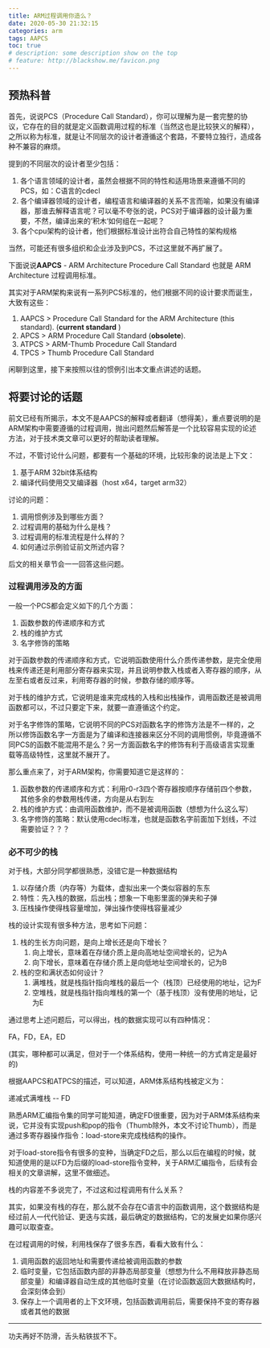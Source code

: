 ```yaml
---
title: ARM过程调用你造么？
date: 2020-05-30 21:32:15
categories: arm
tags: AAPCS
toc: true
# description: some description show on the top
# feature: http://blackshow.me/favicon.png
---
```




## 预热科普

首先，说说PCS（Procedure Call Standard），你可以理解为是一套完整的协议，它存在的目的就是定义函数调用过程的标准（当然这也是比较狭义的解释），之所以称为标准，就是让不同层次的设计者遵循这个套路，不要特立独行，造成各种不兼容的麻烦。

提到的不同层次的设计者至少包括：

1. 各个语言领域的设计者，虽然会根据不同的特性和适用场景来遵循不同的PCS，如：C语言的cdecl
2. 各个编译器领域的设计者，编程语言和编译器的关系不言而喻，如果没有编译器，那谁去解释语言呢？可以毫不夸张的说，PCS对于编译器的设计最为重要，不然，编译出来的’积木‘如何组在一起呢？
3. 各个cpu架构的设计者，他们根据标准设计出符合自己特性的架构规格

当然，可能还有很多组织和企业涉及到PCS，不过这里就不再扩展了。



下面说说**AAPCS** - ARM Architecture Procedure Call Standard 也就是 ARM Architecture 过程调用标准。

其实对于ARM架构来说有一系列PCS标准的，他们根据不同的设计要求而诞生，大致有这些：

1. AAPCS  > Procedure Call Standard for the  ARM Architecture (this standard). (**current standard** )
2. APCS  > ARM Procedure Call Standard  (**obsolete**).
3. ATPCS > ARM-Thumb Procedure Call Standard
4. TPCS > Thumb Procedure Call Standard

闲聊到这里，接下来按照以往的惯例引出本文重点讲述的话题。



## 将要讨论的话题

前文已经有所揭示，本文不是AAPCS的解释或者翻译（想得美），重点要说明的是ARM架构中需要遵循的过程调用，抛出问题然后解答是一个比较容易实现的论述方法，对于技术类文章可以更好的帮助读者理解。

不过，不管讨论什么问题，都要有一个基础的环境，比较形象的说法是上下文：

1. 基于ARM 32bit体系结构
2. 编译代码使用交叉编译器（host x64，target arm32）

讨论的问题：

1. 调用惯例涉及到哪些方面？
2. 过程调用的基础为什么是栈？
3. 过程调用的标准流程是什么样的？
4. 如何通过示例验证前文所述内容？

后文的相关章节会一一回答这些问题。



### 过程调用涉及的方面

一般一个PCS都会定义如下的几个方面：

1. 函数参数的传递顺序和方式
2. 栈的维护方式
3. 名字修饰的策略



对于函数参数的传递顺序和方式，它说明函数使用什么介质传递参数，是完全使用栈来传递还是利用部分寄存器来实现，并且说明参数入栈或者入寄存器的顺序，从左至右或者反过来，利用寄存器的时候，参数存储的顺序等。



对于栈的维护方式，它说明是谁来完成栈的入栈和出栈操作，调用函数还是被调用函数都可以，不过只要定下来，就要一直遵循这个约定。



对于名字修饰的策略，它说明不同的PCS对函数名字的修饰方法是不一样的，之所以修饰函数名字一方面是为了编译和连接器来区分不同的调用惯例，毕竟遵循不同PCS的函数不能混用不是么？另一方面函数名字的修饰有利于高级语言实现重载等高级特性，这里就不展开了。



那么重点来了，对于ARM架构，你需要知道它是这样的：

1. 函数参数的传递顺序和方式：利用r0-r3四个寄存器按顺序存储前四个参数，其他多余的参数用栈传递，方向是从右到左
2. 栈的维护方式：由调用函数维护，而不是被调用函数（想想为什么这么写）
3. 名字修饰的策略：默认使用cdecl标准，也就是函数名字前面加下划线，不过需要验证？？？



### 必不可少的栈

对于栈，大部分同学都很熟悉，没错它是一种数据结构

1. 以存储介质（内存等）为载体，虚拟出来一个类似容器的东东
2. 特性：先入栈的数据，后出栈；想象一下电影里面的弹夹和子弹
3. 压栈操作使得栈容量增加，弹出操作使得栈容量减少

栈的设计实现有很多种方法，思考如下问题：

1. 栈的生长方向问题，是向上增长还是向下增长？
   1. 向上增长，意味着在存储介质上是向高地址空间增长的，记为A
   2. 向下增长，意味着在存储介质上是向低地址空间增长的，记为B
2. 栈的空和满状态如何设计？
   1. 满堆栈，就是栈指针指向堆栈的最后一个（栈顶）已经使用的地址，记为F
   2. 空堆栈，就是栈指针指向堆栈的第一个（基于栈顶）没有使用的地址，记为E



通过思考上述问题后，可以得出，栈的数据实现可以有四种情况：

FA，FD，EA，ED

(其实，哪种都可以满足，但对于一个体系结构，使用一种统一的方式肯定是最好的)



根据AAPCS和ATPCS的描述，可以知道，ARM体系结构栈被定义为：

递减式满堆栈 -- FD



熟悉ARM汇编指令集的同学可能知道，确定FD很重要，因为对于ARM体系结构来说，它并没有实现push和pop的指令（Thumb除外，本文不讨论Thumb），而是通过多寄存器操作指令：load-store来完成栈结构的操作。

对于load-store指令有很多的变种，当确定FD之后，那么以后在编程的时候，就知道使用的是以FD为后缀的load-store指令变种，关于ARM汇编指令，后续有会相关的文章讲解，这里不做细述。



栈的内容差不多说完了，不过这和过程调用有什么关系？

其实，如果没有栈的存在，那么就不会存在C语言中的函数调用，这个数据结构是经过前人一代代验证、更迭与实践，最后确定的数据结构，它的发展史如果你感兴趣可以取查查。

在过程调用的时候，利用栈保存了很多东西，看看大致有什么：

1. 调用函数的返回地址和需要传递给被调用函数的参数
2. 临时变量，它包括函数内部的非静态局部变量（想想为什么不用释放非静态局部变量）和编译器自动生成的其他临时变量（在讨论函数返回大数据结构时，会深刻体会到）
3. 保存上一个调用者的上下文环境，包括函数调用前后，需要保持不变的寄存器或者其他的数据















-----

功夫再好不防滑，舌头粘铁拔不下。

